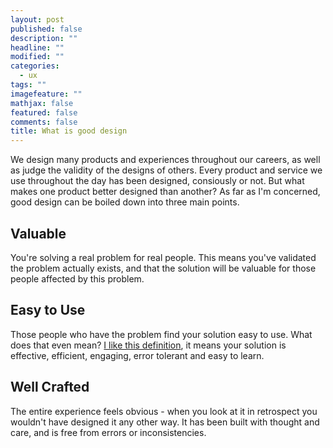 ```yaml
---
layout: post
published: false
description: ""
headline: ""
modified: ""
categories: 
  - ux
tags: ""
imagefeature: ""
mathjax: false
featured: false
comments: false
title: What is good design
---
```



We design many products and experiences throughout our careers, as well as judge the validity of the designs of others. Every product and service we use throughout the day has been designed, consiously or not. But what makes one product better designed than another? As far as I'm concerned, good design can be boiled down into three main points.

## Valuable 
You're solving a real problem for real people. This means you've validated the problem actually exists, and that the solution will be valuable for those people affected by this problem.

## Easy to Use
Those people who have the problem find your solution easy to use. What does that even mean? [I like this definition](http://www.wqusability.com/articles/more-than-ease-of-use.html), it means your solution is effective, efficient, engaging, error tolerant and easy to learn.

## Well Crafted
The entire experience feels obvious - when you look at it in retrospect you wouldn't have designed it any other way. It has been built with thought and care, and is free from errors or inconsistencies.
